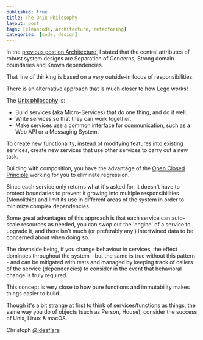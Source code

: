 ```yaml
---
published: true
title: The Unix Philosophy
layout: post
tags: [cleancode, architecture, refactoring]
categories: [code, design]
---
```


In the [previous post on Architecture](https://ideaflare.github.io/2017/06/architecture), I stated that the central attributes of robust system designs are Separation of Concerns, Strong domain boundaries and Known dependencies.

That line of thinking is based on a very outside-in focus of responsibilities.

There is an alternative approach that is much closer to how Lego works!

The [Unix philosophy](https://en.m.wikipedia.org/wiki/Unix_philosophy) is:
  * Build services (aka Micro-Services) that do one thing, and do it well.
  * Write services so that they can work together.
  * Make services use a common interface for communication, such as a Web API or a Messaging System.

To create new functionality, instead of modifying features into existing services, create new services that use other services to carry out a new task.

Building with composition, you have the advantage of the [Open Closed Principle](https://en.wikipedia.org/wiki/Open/closed_principle) working for you to eliminate regression.

Since each service only returns what it's asked for, it doesn't have to protect boundaries to prevent it growing into multiple responsibilities (Monolithic) and limit its use in different areas of the system in order to minimize complex dependencies.

Some great advantages of this approach is that each service can auto-scale resources as needed, you can swop out the 'engine' of a service to upgrade it, and there isn't much (or preferably any!) intertwined data to be concerned about when doing so.

The downside being, if you change behaviour in services, the effect dominoes throughout the system - but the same is true without this pattern - and can be mitigated with tests and managed by keeping track of callers of the service (dependencies) to consider in the event that behavioral change is truly required.

This concept is very close to how pure functions and immutability makes things easier to build..

Though it's a bit strange at first to think of services/functions as things, the same way you do of objects (such as Person, House), consider the success of Unix, Linux & macOS.

Christoph [@ideaflare](https://twitter.com/ideaflare)
